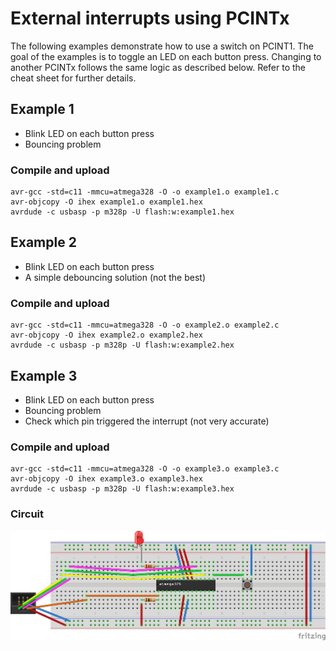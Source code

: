 # External interrupts using PCINTx

The following examples demonstrate how to use a switch on PCINT1. The goal of the examples is to toggle an LED on each button press. Changing to another PCINTx follows the same logic as described below. Refer to the cheat sheet for further details.

## Example 1
* Blink LED on each button press
* Bouncing problem 

### Compile and upload
```
avr-gcc -std=c11 -mmcu=atmega328 -O -o example1.o example1.c
avr-objcopy -O ihex example1.o example1.hex
avrdude -c usbasp -p m328p -U flash:w:example1.hex
```
## Example 2
* Blink LED on each button press
* A simple debouncing solution (not the best)

### Compile and upload
```
avr-gcc -std=c11 -mmcu=atmega328 -O -o example2.o example2.c
avr-objcopy -O ihex example2.o example2.hex
avrdude -c usbasp -p m328p -U flash:w:example2.hex
```

## Example 3
* Blink LED on each button press
* Bouncing problem 
* Check which pin triggered the interrupt (not very accurate)

### Compile and upload
```
avr-gcc -std=c11 -mmcu=atmega328 -O -o example3.o example3.c
avr-objcopy -O ihex example3.o example3.hex
avrdude -c usbasp -p m328p -U flash:w:example3.hex
```

### Circuit
<img src="../../../images/circuit-pcintx.jpg">
